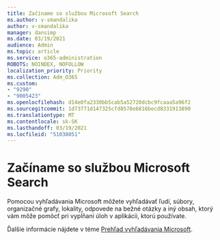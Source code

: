 ```yaml
---
title: Začíname so službou Microsoft Search
ms.author: v-smandalika
author: v-smandalika
manager: dansimp
ms.date: 03/19/2021
audience: Admin
ms.topic: article
ms.service: o365-administration
ROBOTS: NOINDEX, NOFOLLOW
localization_priority: Priority
ms.collection: Adm_O365
ms.custom:
- "9290"
- "9005423"
ms.openlocfilehash: d14e0fa2330bb5cab5a52720dcbc9fcaaa5a96f2
ms.sourcegitcommit: 1d73771d147325cfd8578e6816becd8331913890
ms.translationtype: MT
ms.contentlocale: sk-SK
ms.lasthandoff: 03/19/2021
ms.locfileid: "51038051"
---
```

# <a name="get-started-with-microsoft-search"></a>Začíname so službou Microsoft Search

Pomocou vyhľadávania Microsoft môžete vyhľadávať ľudí, súbory, organizačné grafy, lokality, odpovede na bežné otázky a iný obsah, ktorý vám môže pomôcť pri vypĺňaní úloh v aplikácii, ktorú používate.

Ďalšie informácie nájdete v téme [Prehľad vyhľadávania Microsoft](https://docs.microsoft.com/microsoftsearch/overview-microsoft-search).